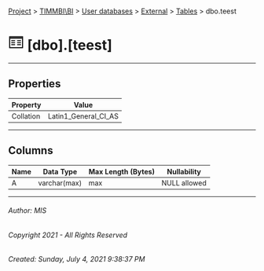 #### 

[Project](../../../../index.md) > [TIMMBI\\BI](../../../index.md) > [User databases](../../index.md) > [External](../index.md) > [Tables](Tables.md) > dbo.teest

# ![Tables](../../../../Images/Table32.png) [dbo].[teest]

---

## <a name="#properties"></a>Properties

| Property | Value |
|---|---|
| Collation | Latin1_General_CI_AS |


---

## <a name="#columns"></a>Columns

| Name | Data Type | Max Length (Bytes) | Nullability |
|---|---|---|---|
| A | varchar(max) | max | NULL allowed |


---

###### Author:  MIS

###### Copyright 2021 - All Rights Reserved

###### Created: Sunday, July 4, 2021 9:38:37 PM

